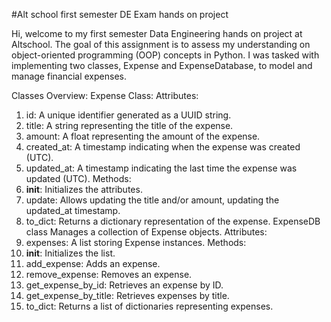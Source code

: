 #Alt school first semester DE Exam hands on project

Hi, welcome to my first semester Data Engineering hands on project at Altschool.
The goal of this assignment is to assess my understanding on object-oriented programming
(OOP) concepts in Python. I was tasked with implementing two classes, Expense and
ExpenseDatabase, to model and manage financial expenses.

Classes Overview:
Expense Class:
Attributes:
1. id: A unique identifier generated as a UUID string.
2. title: A string representing the title of the expense.
3. amount: A float representing the amount of the expense.
4. created_at: A timestamp indicating when the expense was created (UTC).
5. updated_at: A timestamp indicating the last time the expense was updated (UTC).
Methods:
1. __init__: Initializes the attributes.
2. update: Allows updating the title and/or amount, updating the updated_at timestamp.
3. to_dict: Returns a dictionary representation of the expense.
ExpenseDB class
Manages a collection of Expense objects.
Attributes:
1. expenses: A list storing Expense instances.
Methods:
1. __init__: Initializes the list.
2. add_expense: Adds an expense.
3. remove_expense: Removes an expense.
4. get_expense_by_id: Retrieves an expense by ID.
5. get_expense_by_title: Retrieves expenses by title.
6. to_dict: Returns a list of dictionaries representing expenses.
